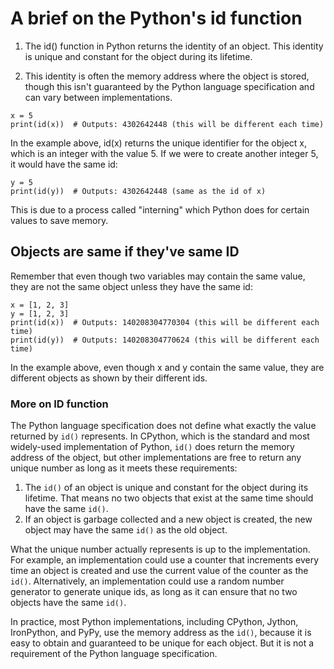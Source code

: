 # A brief on the Python's id function 

1. The id() function in Python returns the identity of an object. This identity is unique and constant for the object during its lifetime. 

2. This identity is often the memory address where the object is stored, though this isn't guaranteed by the Python language specification and can vary between implementations.

```
x = 5
print(id(x))  # Outputs: 4302642448 (this will be different each time)
```

In the example above, id(x) returns the unique identifier for the object x, which is an integer with the value 5. If we were to create another integer 5, it would have the same id:

```
y = 5
print(id(y))  # Outputs: 4302642448 (same as the id of x)

```

This is due to a process called "interning" which Python does for certain values to save memory.

## Objects are same if they've same ID 

Remember that even though two variables may contain the same value, they are not the same object unless they have the same id:

```
x = [1, 2, 3]
y = [1, 2, 3]
print(id(x))  # Outputs: 140208304770304 (this will be different each time)
print(id(y))  # Outputs: 140208304770624 (this will be different each time)

```
In the example above, even though x and y contain the same value, they are different objects as shown by their different ids.

### More on ID function

The Python language specification does not define what exactly the value returned by `id()` represents. In CPython, which is the standard and most widely-used implementation of Python, `id()` does return the memory address of the object, but other implementations are free to return any unique number as long as it meets these requirements:

1. The `id()` of an object is unique and constant for the object during its lifetime. That means no two objects that exist at the same time should have the same `id()`.
2. If an object is garbage collected and a new object is created, the new object may have the same `id()` as the old object.

What the unique number actually represents is up to the implementation. For example, an implementation could use a counter that increments every time an object is created and use the current value of the counter as the `id()`. Alternatively, an implementation could use a random number generator to generate unique ids, as long as it can ensure that no two objects have the same `id()`.

In practice, most Python implementations, including CPython, Jython, IronPython, and PyPy, use the memory address as the `id()`, because it is easy to obtain and guaranteed to be unique for each object. But it is not a requirement of the Python language specification.


